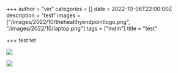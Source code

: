 +++
author = "vin"
categories = []
date = 2022-10-06T22:00:00Z
description = "test"
images = ["/images/2022/10/thehealthyendpointlogo.png", "/images/2022/10/laptop.png"]
tags = ["mdm"]
title = "test"

+++
test tet

![](/images/post/07.jpg)

![](/images/2022/10/thehealthyendpointlogo.png)